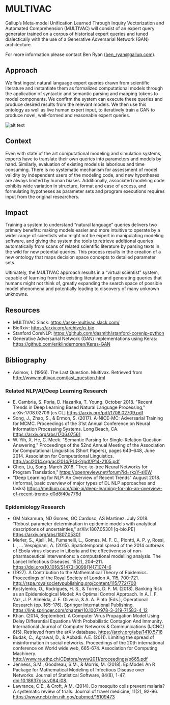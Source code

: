 # MULTIVAC
Gallup’s Meta-model Unification Learned Through Inquiry Vectorization and Automated Comprehension (MULTIVAC) will consist of an expert query generator trained on a corpus of historical expert queries and tuned dialectically with the use of a Generative Adversarial Network (GAN) architecture.

For more information please contact Ben Ryan (ben_ryan@gallup.com).

## Approach
We first ingest natural language expert queries drawn from scientific literature and instantiate them as formalized computational models through the application of syntactic and semantic parsing and mapping tokens to model components. We confirm the system can execute these queries and produce desired results from the relevant models. We then use this ontology as well as live human expert input, to iteratively train a GAN to produce novel, well-formed and reasonable expert queries.

![alt text](https://github.com/GallupGovt/multivac/blob/master/images/multivac_concept.png "MULTIVAC Concept Graphic")

## Context
Even with state of the art computational modeling and simulation systems, experts have to translate their own queries into parameters and models by hand. Similarly, evaluation of existing models is laborious and time consuming. There is no systematic mechanism for assessment of model validity by independent users of the modeling code, and new hypotheses are always limited by human biases. Additionally, associated modeling code exhibits wide variation in structure, format and ease of access, and formulating hypotheses as parameter sets and program executions requires input from the original researchers.

## Impact
Training a system to understand “natural language” queries delivers two primary benefits: making models easier and more intuitive to operate by a wider range of scientists who might not be expert in manipulating modeling software, and giving the system the tools to retrieve additional queries automatically from scans of related scientific literature by parsing texts in the wild for new potential queries. This process results in the creation of a new ontology that maps decision space concepts to detailed parameter sets.

Ultimately, the MULTIVAC approach results in a “virtual scientist” system, capable of learning from the existing literature and generating queries that humans might not think of, greatly expanding the search space of possible model phenomena and potentially leading to discovery of many unknown unknowns.

## Resources
- MULTIVAC Slack: https://aske-multivac.slack.com/
- BioRxiv: https://arxiv.org/archive/q-bio
- Stanford CoreNLP: https://github.com/dasmith/stanford-corenlp-python
- Generative Adversarial Network (GAN) implementations using Keras: https://github.com/eriklindernoren/Keras-GAN

## Bibliography
- Asimov, I. (1956). The Last Question. Multivax. Retrieved from http://www.multivax.com/last_question.html

### Related NLP/AI/Deep Learning Research
- E. Cambria, S. Poria, D. Hazarika, T. Young. October 2018. "Recent Trends in Deep Learning Based Natural Language Processing," arXiv:1708.02709 [cs.CL] https://arxiv.org/pdf/1708.02709.pdf
- Song, J., Zhao, S., & Ermon, S. (2017). A-NICE-MC: Adversarial Training for MCMC. Proceedings of the 31st Annual Conference on Neural Information Processing Systems. Long Beach, CA. https://arxiv.org/abs/1706.07561
- W. Yih, X. He, C. Meek. "Semantic Parsing for Single-Relation Question Answering," Proceedings of the 52nd Annual Meeting of the Association for Computational Linguistics (Short Papers), pages 643–648, June 2014. Association for Computational Linguistics. http://acl2014.org/acl2014/P14-2/pdf/P14-2105.pdf
- Chen, Liu, Song. March 2018. "Tree-to-tree Neural Networks for Program Translation," https://openreview.net/forum?id=rkxY-sl0W
- "Deep Learning for NLP: An Overview of Recent Trends" August 2018. (Informal, basic overview of major types of DL NLP approaches and tasks) https://medium.com/dair-ai/deep-learning-for-nlp-an-overview-of-recent-trends-d0d8f40a776d

### Epidemiology Research
- GM Nakamura, ND Gomes, GC Cardoso, AS Martinez. July 2018. "Robust parameter determination in epidemic models with analytical descriptions of uncertainties," arXiv:1807.05301 [q-bio.PE] https://arxiv.org/abs/1807.05301
- Merler, S., Ajelli, M., Fumanelli, L., Gomes, M. F. C., Piontti, A. P. y, Rossi, L., … Vespignani, A. (2015). Spatiotemporal spread of the 2014 outbreak of Ebola virus disease in Liberia and the effectiveness of non-pharmaceutical interventions: a computational modelling analysis. The Lancet Infectious Diseases, 15(2), 204–211. https://doi.org/10.1016/S1473-3099(14)71074-6
- (1927). A Contribution to the Mathematical Theory of Epidemics. Proceedings of the Royal Society of London A, 115, 700-721. http://rspa.royalsocietypublishing.org/content/115/772/700
- Kostylenko, O., Rodrigues, H. S., & Torres, D. F. M. (2018). Banking Risk as an Epidemiological Model: An Optimal Control Approach. In A. I. F. Vaz, J. P. Almeida, J. F. Oliveira, & A. A. Pinto (Eds.), Operational Research (pp. 165–176). Springer International Publishing. https://link.springer.com/chapter/10.1007/978-3-319-71583-4_12
- Khan. (2014, September). A Computer Virus Propagation Model Using Delay Differential Equations With Probabilistic Contagion And Immunity. International Journal of Computer Networks & Communications (IJCNC) 6(5). Retrieved from the arXiv database. https://arxiv.org/abs/1410.5718
- Budak, C., Agrawal, D., & Abbadi. A.E. (2011). Limiting the spread of misinformation in social networks. Proceedings of the 20th international conference on World wide web, 665-674. Association for Computing Machinery. http://www.ra.ethz.ch/CDstore/www2011/proceedings/p665.pdf
- Jenness, S.M., Goodreau, S.M., & Morris, M. (2018). EpiModel: An R Package for Mathematical Modeling of Infectious Disease over Networks. Journal of Statistical Software, 84(8), 1-47. <doi:10.18637/jss.v084.i08>.
- Lawrance, C.E., & Croft, A.M. (2014). Do mosquito coils prevent malaria? A systematic review of trials. Journal of travel medicine, 11(2), 92-96. https://www.ncbi.nlm.nih.gov/pubmed/15109473

